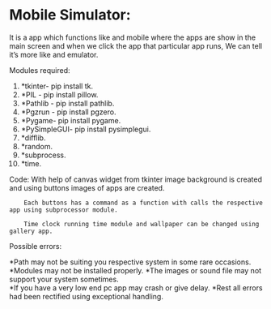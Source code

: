 # Mobile Simulator:

It is a app which functions like and mobile where the apps are show in the main screen and when we click the app that particular app runs, We can tell it’s more like and emulator.

Modules required:

1. *tkinter- pip install  tk.
2. *PIL - pip install pillow.
3. *Pathlib - pip install pathlib.
4. *Pgzrun - pip install pgzero.
5. *Pygame- pip install pygame.
6. *PySimpleGUI- pip install pysimplegui.
7. *difflib.
8. *random.
9. *subprocess.
10. *time.

Code:
With help of canvas widget from tkinter image background is created and using buttons images of apps are created.
        
        Each buttons has a command as a function with calls the respective app using subprocessor module.
        
        Time clock running time module and wallpaper can be changed using gallery app.

Possible errors:

*Path may not be suiting you respective system in some rare occasions.
*Modules may not be installed properly.
*The images or sound file may not support your system sometimes.  
*If you have a very low end pc app may crash or give delay.
*Rest all errors had been rectified using exceptional handling.
